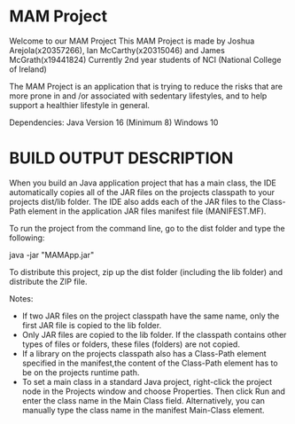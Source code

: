 # MAM Project
 Welcome to our MAM Project
 This MAM Project is made by Joshua Arejola(x20357266), Ian McCarthy(x20315046) and James McGrath(x19441824)
 Currently 2nd year students of NCI (National College of Ireland)

The MAM Project is an application that is trying to reduce the risks that are more prone in and /or associated with sedentary lifestyles, and to help support a healthier lifestyle in general.

Dependencies:
Java Version 16 (Minimum 8)
Windows 10




# BUILD OUTPUT DESCRIPTION


When you build an Java application project that has a main class, the IDE
automatically copies all of the JAR
files on the projects classpath to your projects dist/lib folder. The IDE
also adds each of the JAR files to the Class-Path element in the application
JAR files manifest file (MANIFEST.MF).

To run the project from the command line, go to the dist folder and
type the following:

java -jar "MAMApp.jar" 

To distribute this project, zip up the dist folder (including the lib folder)
and distribute the ZIP file.

Notes:

* If two JAR files on the project classpath have the same name, only the first
JAR file is copied to the lib folder.
* Only JAR files are copied to the lib folder.
If the classpath contains other types of files or folders, these files (folders)
are not copied.
* If a library on the projects classpath also has a Class-Path element
specified in the manifest,the content of the Class-Path element has to be on
the projects runtime path.
* To set a main class in a standard Java project, right-click the project node
in the Projects window and choose Properties. Then click Run and enter the
class name in the Main Class field. Alternatively, you can manually type the
class name in the manifest Main-Class element.

